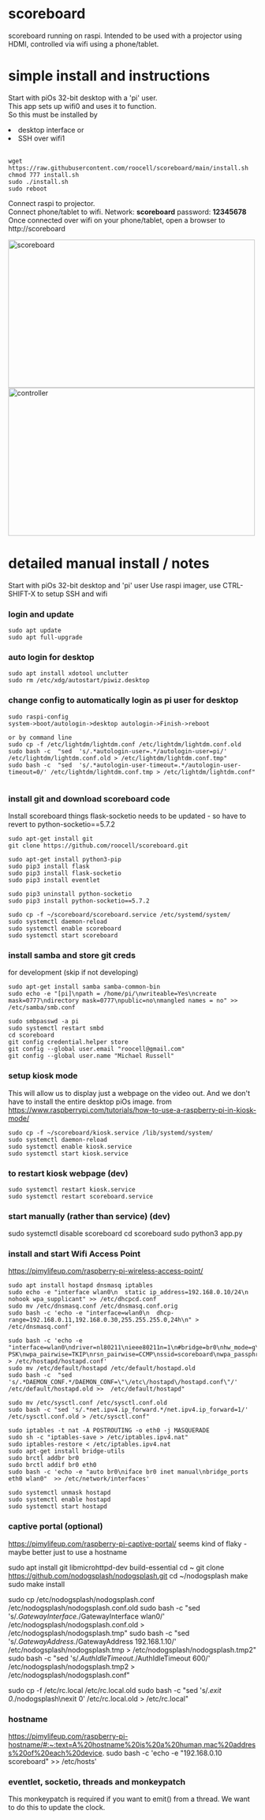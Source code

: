 # scoreboard
scoreboard running on raspi.
Intended to be used with a projector using HDMI, controlled via wifi using a phone/tablet.

# simple install and instructions
Start with piOs 32-bit desktop with a 'pi' user.<BR>
This app sets up wifi0 and uses it to function.<BR>
So this must be installed by<BR>
  <li>desktop interface or</li>
  <li>SSH over wifi1</li>
  <BR>
  
```
wget https://raw.githubusercontent.com/roocell/scoreboard/main/install.sh
chmod 777 install.sh
sudo ./install.sh
sudo reboot
```
Connect raspi to projector.<BR>
Connect phone/tablet to wifi. Network: <b>scoreboard</b> password: <b>12345678</b><BR>
Once connected over wifi on your phone/tablet, open a browser to http://scoreboard<BR>

<img src="/scoreboard.jpg" alt="scoreboard" width="500" height="300">
<img src="/controller.jpg" alt="controller" width="500" height="300">



# detailed manual install / notes
Start with piOs 32-bit desktop and 'pi' user
Use raspi imager, use CTRL-SHIFT-X to setup SSH and wifi

### login and update
```
sudo apt update
sudo apt full-upgrade

```

### auto login for desktop
```
sudo apt install xdotool unclutter
sudo rm /etc/xdg/autostart/piwiz.desktop
```

### change config to automatically login as pi user for desktop
```
sudo raspi-config
system->boot/autologin->desktop autologin->Finish->reboot

or by command line
sudo cp -f /etc/lightdm/lightdm.conf /etc/lightdm/lightdm.conf.old
sudo bash -c  "sed  's/.*autologin-user=.*/autologin-user=pi/' /etc/lightdm/lightdm.conf.old > /etc/lightdm/lightdm.conf.tmp"
sudo bash -c  "sed  's/.*autologin-user-timeout=.*/autologin-user-timeout=0/' /etc/lightdm/lightdm.conf.tmp > /etc/lightdm/lightdm.conf"


```

### install git and download scoreboard code
Install scoreboard things
flask-socketio needs to be updated - so have to revert to python-socketio==5.7.2
```
sudo apt-get install git
git clone https://github.com/roocell/scoreboard.git

sudo apt-get install python3-pip
sudo pip3 install flask
sudo pip3 install flask-socketio
sudo pip3 install eventlet

sudo pip3 uninstall python-socketio
sudo pip3 install python-socketio==5.7.2

sudo cp -f ~/scoreboard/scoreboard.service /etc/systemd/system/
sudo systemctl daemon-reload
sudo systemctl enable scoreboard
sudo systemctl start scoreboard
```

### install samba and store git creds
for development (skip if not developing)
```
sudo apt-get install samba samba-common-bin
sudo echo -e "[pi]\npath = /home/pi/\nwriteable=Yes\ncreate mask=0777\ndirectory mask=0777\npublic=no\nmangled names = no" >>  /etc/samba/smb.conf
```

```
sudo smbpasswd -a pi
sudo systemctl restart smbd
cd scoreboard
git config credential.helper store
git config --global user.email "roocell@gmail.com"
git config --global user.name "Michael Russell"

```

### setup kiosk mode
This will allow us to display just a webpage on the video out.
And we don't have to install the entire desktop piOs image.
from https://www.raspberrypi.com/tutorials/how-to-use-a-raspberry-pi-in-kiosk-mode/
```
sudo cp -f ~/scoreboard/kiosk.service /lib/systemd/system/
sudo systemctl daemon-reload
sudo systemctl enable kiosk.service
sudo systemctl start kiosk.service
```

### to restart kiosk webpage (dev)
```
sudo systemctl restart kiosk.service
sudo systemctl restart scoreboard.service
```

### start manually (rather than service) (dev)
sudo systemctl disable scoreboard
cd scoreboard
sudo python3 app.py


### install and start Wifi Access Point
https://pimylifeup.com/raspberry-pi-wireless-access-point/

```
sudo apt install hostapd dnsmasq iptables
sudo echo -e "interface wlan0\n  static ip_address=192.168.0.10/24\n  nohook wpa_supplicant" >> /etc/dhcpcd.conf
sudo mv /etc/dnsmasq.conf /etc/dnsmasq.conf.orig
sudo bash -c 'echo -e "interface=wlan0\n  dhcp-range=192.168.0.11,192.168.0.30,255.255.255.0,24h\n" > /etc/dnsmasq.conf'

sudo bash -c 'echo -e "interface=wlan0\ndriver=nl80211\nieee80211n=1\n#bridge=br0\nhw_mode=g\nchannel=7\nwmm_enabled=0\nmacaddr_acl=0\nauth_algs=1\nignore_broadcast_ssid=0\nwpa=2\nwpa_key_mgmt=WPA-PSK\nwpa_pairwise=TKIP\nrsn_pairwise=CCMP\nssid=scoreboard\nwpa_passphrase=12345678" > /etc/hostapd/hostapd.conf'
sudo mv /etc/default/hostapd /etc/default/hostapd.old
sudo bash -c  "sed  's/.*DAEMON_CONF.*/DAEMON_CONF=\"\/etc\/hostapd\/hostapd.conf\"/'  /etc/default/hostapd.old >>  /etc/default/hostapd"

sudo mv /etc/sysctl.conf /etc/sysctl.conf.old
sudo bash -c "sed 's/.*net.ipv4.ip_forward.*/net.ipv4.ip_forward=1/' /etc/sysctl.conf.old > /etc/sysctl.conf"

sudo iptables -t nat -A POSTROUTING -o eth0 -j MASQUERADE
sudo sh -c "iptables-save > /etc/iptables.ipv4.nat"
sudo iptables-restore < /etc/iptables.ipv4.nat
sudo apt-get install bridge-utils
sudo brctl addbr br0
sudo brctl addif br0 eth0
sudo bash -c 'echo -e "auto br0\niface br0 inet manual\nbridge_ports eth0 wlan0"  >> /etc/network/interfaces'

sudo systemctl unmask hostapd
sudo systemctl enable hostapd
sudo systemctl start hostapd

```

### captive portal (optional)
https://pimylifeup.com/raspberry-pi-captive-portal/
seems kind of flaky - maybe better just to use a hostname

sudo apt install git libmicrohttpd-dev build-essential
cd ~
git clone https://github.com/nodogsplash/nodogsplash.git
cd ~/nodogsplash
make
sudo make install

sudo cp /etc/nodogsplash/nodogsplash.conf /etc/nodogsplash/nodogsplash.conf.old
sudo bash -c "sed 's/.*GatewayInterface.*/GatewayInterface wlan0/' /etc/nodogsplash/nodogsplash.conf.old > /etc/nodogsplash/nodogsplash.tmp"
sudo bash -c "sed 's/.*GatewayAddress.*/GatewayAddress 192.168.1.10/' /etc/nodogsplash/nodogsplash.tmp > /etc/nodogsplash/nodogsplash.tmp2"
sudo bash -c "sed 's/.*AuthIdleTimeout.*/AuthIdleTimeout 600/' /etc/nodogsplash/nodogsplash.tmp2 > /etc/nodogsplash/nodogsplash.conf"

sudo cp -f /etc/rc.local /etc/rc.local.old
sudo bash -c "sed 's/.*exit 0.*/nodogsplash\nexit 0\' /etc/rc.local.old > /etc/rc.local"

### hostname  
https://pimylifeup.com/raspberry-pi-hostname/#:~:text=A%20hostname%20is%20a%20human,mac%20address%20of%20each%20device.
sudo bash -c 'echo -e "192.168.0.10 scoreboard" >> /etc/hosts'

### eventlet, socketio, threads and monkeypatch
This monkeypatch is required if you want to emit() from a thread.
We want to do this to update the clock.
